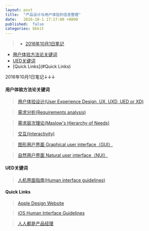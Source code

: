```yaml
---
layout: post
title:  "产品设计与用户体验的信息整理"
date:   2016-10-1 17:17:00 +0800
published:  false
categories: bbkit
---
```


> * [2016年10月1日笔记](#2016年10月1日笔记↓↓↓)


* [用户体验方法论关键词](#用户体验方法论关键词)
* [UED关键词](#UED关键词)
* [Quick Links](#Quick Links)

<span id="2016年10月1日笔记↓↓↓">2016年10月1日笔记↓↓↓</span>

#### <span id="用户体验方法论关键词">用户体验方法论关键词</span>

>[用户体验设计(User Experience Design, UX, UXD, UED or XD)](https://en.wikipedia.org/wiki/User_experience_design)

>[需求分析(Requirements analysis)](https://en.wikipedia.org/wiki/Requirements_analysis)

>[需求层次理论(Maslow's Hierarchy of Needs)](https://en.wikipedia.org/wiki/Maslow%27s_hierarchy_of_needs)

>[交互(Interactivity)](https://en.wikipedia.org/wiki/Interactivity)

>[图形用户界面 Graphical user interface（GUI）](https://en.wikipedia.org/wiki/Graphical_user_interface)

>[自然用户界面 Natural user interface（NUI）](https://en.wikipedia.org/wiki/Natural_user_interface)

#### <span id="UED关键词">UED关键词</span>

>[人机界面指南(Human interface guidelines)](https://en.wikipedia.org/wiki/Human_interface_guidelines)

#### <span id="Quick Links">Quick Links</span>

>[Apple Design Website](https://developer.apple.com/design/)

>[iOS Human Interface Guidelines](https://developer.apple.com/ios/human-interface-guidelines/)

>[人人都是产品经理](http://www.woshipm.com/)
